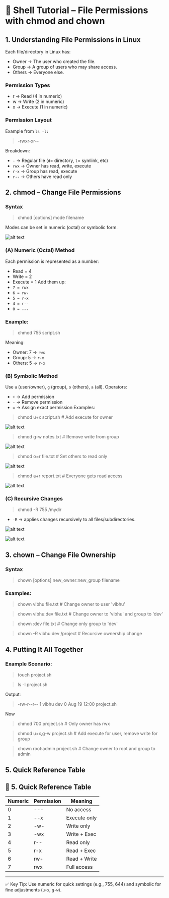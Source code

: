 # 🐚 Shell Tutorial – File Permissions with chmod and chown
## 1. Understanding File Permissions in Linux
Each file/directory in Linux has:
  * Owner → The user who created the file.
  * Group → A group of users who may share access.
  * Others → Everyone else.
  ### Permission Types
  * r → Read (4 in numeric)
  * w → Write (2 in numeric)
  * x → Execute (1 in numeric)
  ### Permission Layout
  Example from `ls -l:`
  >-rwxr-xr--

  Breakdown:
  * `-` → Regular file (`d`= directory, `l`= symlink, etc)
  * `rwx` → Owner has read, write, execute
  * `r-x` → Group has read, execute
  * `r--` → Others have read only
  ##  2. chmod – Change File Permissions
  ### Syntax
  >chmod [options] mode filename

  Modes can be set in numeric (octal) or symbolic form.
 
![alt text](<Screenshot from 2025-08-20 08-01-12-1.png>)
### (A) Numeric (Octal) Method
Each permission is represented as a number:
   * Read = 4
   * Write = 2
   * Execute = 1
Add them up:
   * `7 = rwx`
   * `6 = rw-`
   * `5 = r-x`
   * `4 = r--`
   * `0 = ---`
### Example:
>chmod 755 script.sh

Meaning:
   * Owner: 7 → `rwx`
   * Group: 5 →  `r-x`
   * Others: 5 →  `r-x`
### (B) Symbolic Method
Use `u` (user/owner), `g` (group), `o` (others), `a` (all). Operators:
   * `+` → Add permission
   * `-` → Remove permission
   * `=` → Assign exact permission
Examples:
>chmod u+x script.sh     # Add execute for owner

 ![alt text](<Screenshot from 2025-08-20 08-21-03.png>)


>chmod g-w notes.txt     # Remove write from group

![alt text](image.png)

>chmod o=r file.txt      # Set others to read only

![alt text](<Screenshot from 2025-08-20 09-46-54.png>)

>chmod a+r report.txt    # Everyone gets read access

![alt text](<Screenshot from 2025-08-20 10-00-24.png>)
### (C) Recursive Changes
>chmod -R 755 /mydir
   * `-R` → applies changes recursively to all files/subdirectories.

   ![alt text](<Screenshot from 2025-08-22 05-20-19.png>)

   ![alt text](<Screenshot from 2025-08-22 05-20-32.png>)
## 3. chown – Change File Ownership
### Syntax
>chown [options] new_owner:new_group filename

### Examples:
>chown vibhu file.txt           # Change owner to user 'vibhu'

>chown vibhu:dev file.txt       # Change owner to 'vibhu' and group to 'dev'

>chown :dev file.txt            # Change only group to 'dev'

>chown -R vibhu:dev /project    # Recursive ownership change


## 4. Putting It All Together
### Example Scenario:
>touch project.sh

>ls -l project.sh

Output:
>-rw-r--r-- 1 vibhu dev 0 Aug 19 12:00 project.sh

Now
>chmod 700 project.sh       # Only owner has rwx

>chmod u+x,g-w project.sh   # Add execute for user, remove write for group

>chown root:admin project.sh # Change owner to root and group to admin

## 5. Quick Reference Table
## 🔹 5. Quick Reference Table

| Numeric | Permission | Meaning      |
| ------- | ---------- | ------------ |
| 0       | ---        | No access    |
| 1       | --x        | Execute only |
| 2       | -w-        | Write only   |
| 3       | -wx        | Write + Exec |
| 4       | r--        | Read only    |
| 5       | r-x        | Read + Exec  |
| 6       | rw-        | Read + Write |
| 7       | rwx        | Full access  |

---
✅ Key Tip: Use numeric for quick settings (e.g., 755, 644) and symbolic for fine adjustments (`u+x`, `g-w`).





